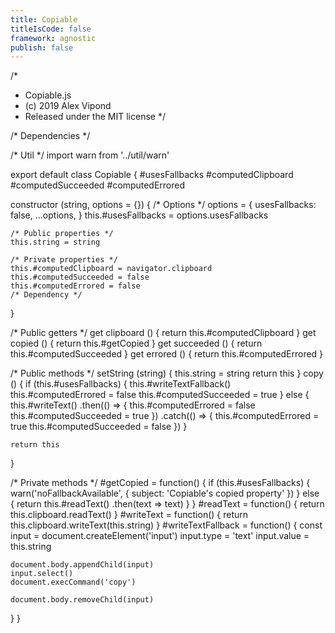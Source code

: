 ```yaml
---
title: Copiable
titleIsCode: false
framework: agnostic
publish: false
---
```


/*
 * Copiable.js
 * (c) 2019 Alex Vipond
 * Released under the MIT license
 */

/* Dependencies */

/* Util */
import warn from '../util/warn'

export default class Copiable {
  #usesFallbacks
  #computedClipboard
  #computedSucceeded
  #computedErrored

  constructor (string, options = {}) {
    /* Options */
    options = {
      usesFallbacks: false,
      ...options,
    }
    this.#usesFallbacks = options.usesFallbacks

    /* Public properties */
    this.string = string

    /* Private properties */
    this.#computedClipboard = navigator.clipboard
    this.#computedSucceeded = false
    this.#computedErrored = false
    /* Dependency */
  }

  /* Public getters */
  get clipboard () {
    return this.#computedClipboard
  }
  get copied () {
    return this.#getCopied
  }
  get succeeded () {
    return this.#computedSucceeded
  }
  get errored () {
    return this.#computedErrored
  }

  /* Public methods */
  setString (string) {
    this.string = string
    return this
  }
  copy () {
    if (this.#usesFallbacks) {
      this.#writeTextFallback()
      this.#computedErrored = false
      this.#computedSucceeded = true
    } else {
      this.#writeText()
        .then(() => {
          this.#computedErrored = false
          this.#computedSucceeded = true
        })
        .catch(() => {
          this.#computedErrored = true
          this.#computedSucceeded = false
        })
    }

    return this
  }

  /* Private methods */
  #getCopied = function() {
    if (this.#usesFallbacks) {
      warn('noFallbackAvailable', {
        subject: 'Copiable\'s copied property'
      })
    } else {
      return this.#readText()
        .then(text => text)
    }
  }
  #readText = function() {
    return this.clipboard.readText()
  }
  #writeText = function() {
    return this.clipboard.writeText(this.string)
  }
  #writeTextFallback = function() {
    const input = document.createElement('input')
    input.type = 'text'
    input.value = this.string

    document.body.appendChild(input)
    input.select()
    document.execCommand('copy')

    document.body.removeChild(input)
  }
}
